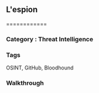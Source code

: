 ## L'espion
============

### Category : Threat Intelligence

### Tags
OSINT, GitHub, Bloodhound

### Walkthrough

